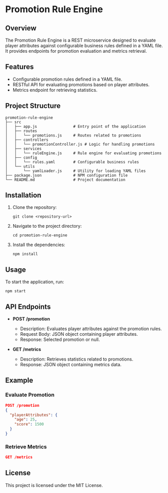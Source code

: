 # Promotion Rule Engine

## Overview
The Promotion Rule Engine is a REST microservice designed to evaluate player attributes against configurable business rules defined in a YAML file. It provides endpoints for promotion evaluation and metrics retrieval.

## Features
- Configurable promotion rules defined in a YAML file.
- RESTful API for evaluating promotions based on player attributes.
- Metrics endpoint for retrieving statistics.

## Project Structure
```
promotion-rule-engine
├── src
│   ├── app.js                # Entry point of the application
│   ├── routes
│   │   └── promotions.js     # Routes related to promotions
│   ├── controllers
│   │   └── promotionController.js # Logic for handling promotions
│   ├── services
│   │   └── ruleEngine.js     # Rule engine for evaluating promotions
│   ├── config
│   │   └── rules.yaml        # Configurable business rules
│   └── utils
│       └── yamlLoader.js     # Utility for loading YAML files
├── package.json              # NPM configuration file
└── README.md                 # Project documentation
```

## Installation
1. Clone the repository:
   ```
   git clone <repository-url>
   ```
2. Navigate to the project directory:
   ```
   cd promotion-rule-engine
   ```
3. Install the dependencies:
   ```
   npm install
   ```

## Usage
To start the application, run:
```
npm start
```

## API Endpoints
- **POST /promotion**
  - Description: Evaluates player attributes against the promotion rules.
  - Request Body: JSON object containing player attributes.
  - Response: Selected promotion or null.

- **GET /metrics**
  - Description: Retrieves statistics related to promotions.
  - Response: JSON object containing metrics data.

## Example
### Evaluate Promotion
```json
POST /promotion
{
  "playerAttributes": {
    "age": 25,
    "score": 1500
  }
}
```

### Retrieve Metrics
```json
GET /metrics
```

## License
This project is licensed under the MIT License.
